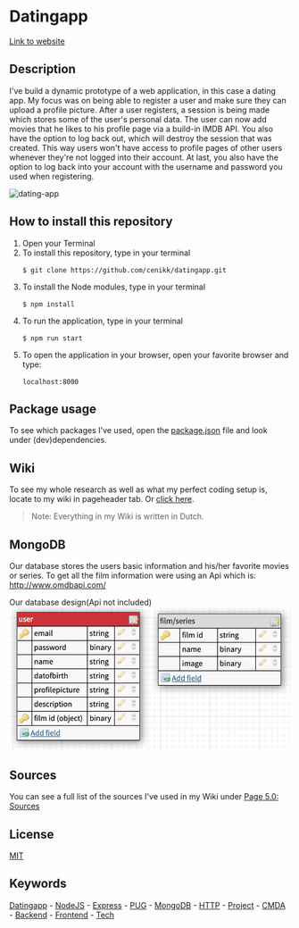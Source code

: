 # Datingapp
[Link to website](https://lovesome-date.herokuapp.com)

## Description
I've build a dynamic prototype of a web application, in this case a dating app. My focus was on being able to register a user and make sure they can upload a profile picture. After a user registers, a session is being made which stores some of the user's personal data. The user can now add movies that he likes to his profile page via a build-in IMDB API. You also have the option to log back out, which will destroy the session that was created. This way users won't have access to profile pages of other users whenever they're not logged into their account. At last, you also have the option to log back into your account with the username and password you used when registering. 

![dating-app](https://github.com/cenikk/datingapp/blob/master/assets/lovesome.png)

## How to install this repository
1. Open your Terminal
2. To install this repository, type in your terminal  
   ```
   $ git clone https://github.com/cenikk/datingapp.git
   ```  
3. To install the Node modules, type in your terminal  
   ```
   $ npm install
   ```
4. To run the application, type in your terminal  
   ```
   $ npm run start
   ```
5. To open the application in your browser, open your favorite browser and type:
   ```
   localhost:8000
   ```

## Package usage
To see which packages I've used, open the [package.json](https://github.com/cenikk/datingapp/blob/master/package.json) file and look under (dev)dependencies.

## Wiki 
To see my whole research as well as what my perfect coding setup is, locate to my wiki in pageheader tab. Or [click here](https://github.com/cenikk/datingapp/wiki/5.0-Sources).
> Note: Everything in my Wiki is written in Dutch.

## MongoDB
Our database stores the users basic information and his/her favorite movies or series.
To get all the film information were using an Api which is: http://www.omdbapi.com/

Our database design(Api not included)
![Database](https://github.com/cenikk/datingapp/blob/develop/assets/database.png)

## Sources
You can see a full list of the sources I've used in my Wiki under [Page 5.0: Sources](https://github.com/cenikk/datingapp/wiki/5.0-Sources)

## License 
[MIT](https://opensource.org/licenses/MIT)

## Keywords 
[Datingapp](https://lovesome-date.herokuapp.com/) - [NodeJS](https://nodejs.org/en/) - [Express](https://expressjs.com/) - [PUG](https://pugjs.org/api/getting-started.html) - [MongoDB](https://www.mongodb.com/) - [HTTP](https://tools.ietf.org/html/rfc2068) - [Project](https://github.com/cmda-bt/) - [CMDA](https://github.com/cmda) - [Backend](https://cmda-bt.github.io/be-course-18-19/docs/) - [Frontend](https://cmda-bt.github.io/fe-course-18-19/docs/) - [Tech](https://cmda-bt.github.io/pt-course-18-19/docs/)